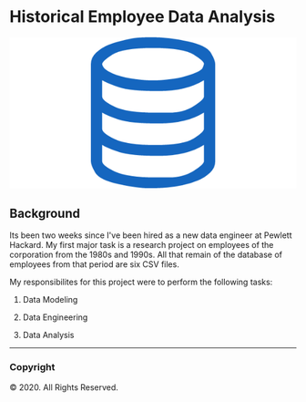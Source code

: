 # Historical Employee Data Analysis 

![sql.png](images/sql.png)

## Background

Its been two weeks since I've been hired as a new data engineer at Pewlett Hackard. My first major task is a research project on employees of the corporation from the 1980s and 1990s. All that remain of the database of employees from that period are six CSV files.

My responsibilites for this project were to perform the following tasks:
1. Data Modeling

2. Data Engineering

3. Data Analysis

---
### Copyright

© 2020. All Rights Reserved.
